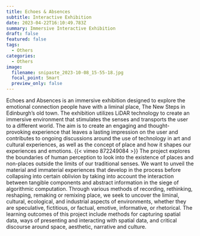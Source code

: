 ```yaml
---
title: Echoes & Absences
subtitle: Interactive Exhibition
date: 2023-04-22T16:10:49.783Z
summary: Immersive Interactive Exhibition
draft: false
featured: false
tags:
  - Others
categories:
  - Others
image:
  filename: snipaste_2023-10-08_15-55-18.jpg
  focal_point: Smart
  preview_only: false
---
```

Echoes and Absences is an immersive exhibition designed to explore the emotional connection people have with a liminal place, The New Steps in Edinburgh’s old town. The exhibition utilizes LiDAR technology to create an immersive environment that stimulates the senses and transports the user to a different world. The aim is to create an engaging and thought-provoking experience that leaves a lasting impression on the user and contributes to ongoing discussions around the use of technology in art and cultural experiences, as well as the concept of place and how it shapes our experiences and emotions.
{{< vimeo 872249084 >}}
The project explores the boundaries of human perception to look into the existence of places and non-places outside the limits of our traditional senses. We want to unveil the material and immaterial experiences that develop in the process before collapsing into certain oblivion by taking into account the interaction between tangible components and abstract information in the siege of algorithmic computation. Through various methods of recording, rethinking, reshaping, remaking or remixing place, we seek to uncover the liminal, cultural, ecological, and industrial aspects of environments, whether they are speculative, fictitious, or factual, emotive, informative, or rhetorical. 
The learning outcomes of this project include methods for capturing spatial data, ways of presenting and interacting with spatial data, and critical discourse around space, aesthetic, narrative and culture.

